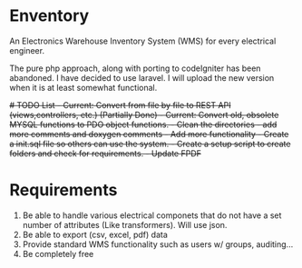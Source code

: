 # Enventory
An Electronics Warehouse Inventory System (WMS) for every electrical engineer.

The pure php approach, along with porting to codeIgniter has been abandoned. I have decided to use laravel.
I will upload the new version when it is at least somewhat functional.

<s>
# TODO List
 - Current: Convert from file by file to REST API (views,controllers, etc.) (Partially Done)
 - Current: Convert old, obsolete MYSQL functions to PDO object functions.
 - Clean the directories
 - add more comments and doxygen comments
 - Add more functionality
 - Create a init.sql file so others can use the system.
 - Create a setup script to create folders and check for requirements.
 - Update FPDF
</s>

# Requirements
 1. Be able to handle various electrical componets that do not have a set number of attributes (Like transformers). Will use json.
 2. Be able to export (csv, excel, pdf) data
 3. Provide standard WMS functionality such as users w/ groups, auditing...
 4. Be completely free
